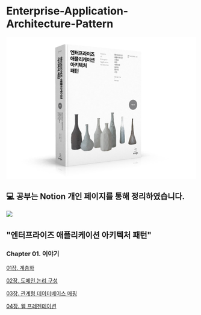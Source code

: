 # Enterprise-Application-Architecture-Pattern

<div style="display: flex;">
    <img src="./img.png" alt="Image 1" style="margin-right: 10px;">
</div>

## 💻 공부는 Notion 개인 페이지를 통해 정리하였습니다.

<a href="https://moondongmin.notion.site/Enterprise-Application-Architecture-Pattern-86feda61499e44e295cda58683c60755?pvs=4">
<img src="https://img.shields.io/badge/Notion-black?style=flat&logo=Notion&logoColor=white"
height="40px"/></a>
<br>

## "엔터프라이즈 애플리케이션 아키텍처 패턴"
### Chapter 01. 이야기
[01장. 계층화](https://www.notion.so/01-01444e89e9a04e0597a5262fe7d7de47?pvs=21)

[02장. 도메인 논리 구성](https://www.notion.so/02-b32c5dae088b484d90b1eb2ffd8c0f4b?pvs=21)

[03장. 관계형 데이터베이스 매핑](https://www.notion.so/03-3d138a7cad9d4182bd1844342faa4c74?pvs=21)

[04장. 웹 프레젠테이션](https://moondongmin.notion.site/04-99db5782e7dc46979ea9217411e56b41?pvs=4)


